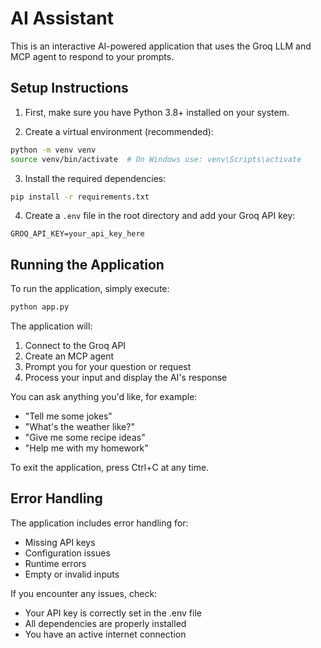 # AI Assistant

This is an interactive AI-powered application that uses the Groq LLM and MCP agent to respond to your prompts.

## Setup Instructions

1. First, make sure you have Python 3.8+ installed on your system.

2. Create a virtual environment (recommended):
```bash
python -m venv venv
source venv/bin/activate  # On Windows use: venv\Scripts\activate
```

3. Install the required dependencies:
```bash
pip install -r requirements.txt
```

4. Create a `.env` file in the root directory and add your Groq API key:
```
GROQ_API_KEY=your_api_key_here
```

## Running the Application

To run the application, simply execute:
```bash
python app.py
```

The application will:
1. Connect to the Groq API
2. Create an MCP agent
3. Prompt you for your question or request
4. Process your input and display the AI's response

You can ask anything you'd like, for example:
- "Tell me some jokes"
- "What's the weather like?"
- "Give me some recipe ideas"
- "Help me with my homework"

To exit the application, press Ctrl+C at any time.

## Error Handling

The application includes error handling for:
- Missing API keys
- Configuration issues
- Runtime errors
- Empty or invalid inputs

If you encounter any issues, check:
- Your API key is correctly set in the .env file
- All dependencies are properly installed
- You have an active internet connection 